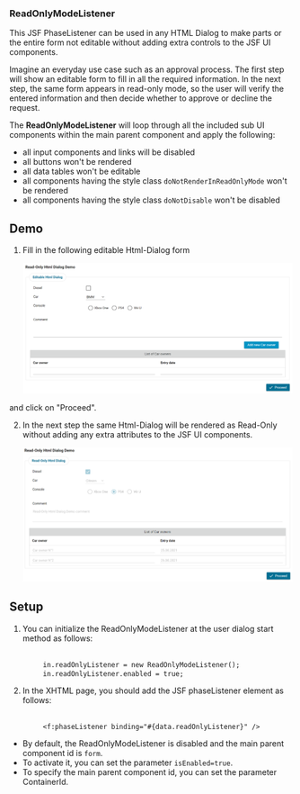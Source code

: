 ### ReadOnlyModeListener

This JSF PhaseListener can be used in any HTML Dialog to make parts or the entire form not editable without adding extra controls to the JSF UI components.

Imagine an everyday use case such as an approval process. The first step will show an editable form to fill in all the required information. In the next step, the same form appears in read-only mode, so the user will verify the entered information and then decide whether to approve or decline the request.

The **ReadOnlyModeListener** will loop through all the included sub UI components within the main parent component and apply the following:
* all input components and links will be disabled
* all buttons won't be rendered
* all data tables won't be editable
* all components having the style class `doNotRenderInReadOnlyMode` won't be rendered
* all components having the style class `doNotDisable` won't be disabled

## Demo

1. Fill in the following editable Html-Dialog form

   ![Editable-Html-Dialog](images/EditableHtmlDialog.png)

and click on "Proceed".


2. In the next step the same Html-Dialog will be rendered as Read-Only without adding any extra attributes to the JSF UI components.

   ![Read-Only-Html-Dialog](images/Read-OnlyHtmlDialog.png)

## Setup

1. You can initialize the ReadOnlyModeListener at the user dialog start method as follows:

   ```
   
        in.readOnlyListener = new ReadOnlyModeListener();
        in.readOnlyListener.enabled = true;
   
   ```

2. In the XHTML page, you should add the JSF phaseListener element as follows:

   ```
   
        <f:phaseListener binding="#{data.readOnlyListener}" />
   
   ```
   
* By default, the ReadOnlyModeListener is disabled and the main parent component id is `form`.
* To activate it, you can set the parameter `isEnabled=true`.
* To specify the main parent component id, you can set the parameter ContainerId.

